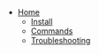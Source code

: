 &nbsp;
- [Home](home)
  - [Install](/install)
  - [Commands](/commands)
  - [Troubleshooting](/troubleshooting)